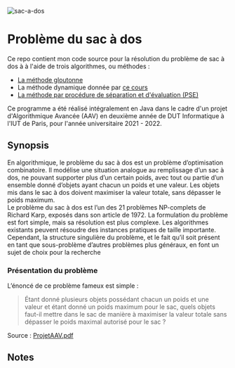 ![sac-a-dos](https://raw.githubusercontent.com/yusa-ai/aav/main/docs/logo.svg?token=APPMWKUNWWMDBOTVXZ4NOJLBNPPV4)

# Problème du sac à dos

Ce repo contient mon code source pour la résolution du problème de sac à dos à à l'aide 
de trois algorithmes, ou méthodes :

* [La méthode gloutonne](https://fr.wikipedia.org/wiki/Algorithme_glouton)
* La méthode dynamique donnée par [ce cours](http://user.oc-static.com/pdf/95368-introduction-a-la-programmation-dynamique.pdf)
* [La méthode par procédure de séparation et d'évaluation (PSE)](https://fr.wikipedia.org/wiki/S%C3%A9paration_et_%C3%A9valuation)

Ce programme a été réalisé intégralement en Java dans le cadre d'un projet d'Algorithmique 
Avancée (AAV) en deuxième année de DUT Informatique à l'IUT de Paris, pour l'année 
universitaire 2021 - 2022.

## Synopsis

En algorithmique, le problème du sac à dos est un problème d’optimisation combinatoire. Il modélise une
situation analogue au remplissage d’un sac à dos, ne pouvant supporter plus d’un certain poids, avec tout ou
partie d’un ensemble donné d’objets ayant chacun un poids et une valeur. Les objets mis dans le sac à dos
doivent maximiser la valeur totale, sans dépasser le poids maximum.  
Le problème du sac à dos est l’un des 21 problèmes NP-complets de Richard Karp, exposés dans son article
de 1972. La formulation du problème est fort simple, mais sa résolution est plus complexe. Les algorithmes
existants peuvent résoudre des instances pratiques de taille importante. Cependant, la structure singulière du
problème, et le fait qu’il soit présent en tant que sous-problème d’autres problèmes plus généraux, en font un
sujet de choix pour la recherche

### Présentation du problème

L’énoncé de ce problème fameux est simple :
> Étant donné plusieurs objets possédant chacun un poids et une valeur et étant donné un poids
maximum pour le sac, quels objets faut-il mettre dans le sac de manière à maximiser la valeur totale
sans dépasser le poids maximal autorisé pour le sac ?

Source : [ProjetAAV.pdf](./ProjetAAV.pdf)

## Notes
